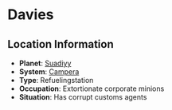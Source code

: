 # Davies

## Location Information
- **Planet**: [Suadiyy](../planet--suadiyy.md)
- **System**: [Campera](../../../system--campera.md)
- **Type**: Refuelingstation
- **Occupation**: Extortionate corporate minions
- **Situation**: Has corrupt customs agents